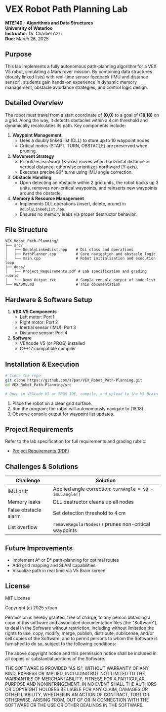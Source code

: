 # VEX Robot Path Planning Lab  
**MTE140 - Algorithms and Data Structures**  
**University of Waterloo**  
**Instructor:** Dr. Charbel Azzi  
**Due:** March 26, 2025  

## Purpose  
This lab implements a fully autonomous path-planning algorithm for a VEX V5 robot, simulating a Mars rover mission. By combining data structures (doubly linked lists) with real-time sensor feedback (IMU and distance sensor), students gain hands-on experience in dynamic memory management, obstacle avoidance strategies, and control logic design.

## Detailed Overview  
The robot must travel from a start coordinate of **(0,0)** to a goal of **(18,18)** on a grid. Along the way, it detects obstacles within a 4 cm threshold and dynamically recalculates its path. Key components include:

1. **Waypoint Management**  
   - Uses a doubly linked list (DLL) to store up to 10 waypoint nodes.  
   - Critical nodes (START, TURN, OBSTACLE) are preserved when pruning.
2. **Movement Strategy**  
   - Prioritizes eastward (X-axis) moves when horizontal distance ≥ vertical distance; otherwise prioritizes northward (Y-axis).  
   - Executes precise 90° turns using IMU angle correction.
3. **Obstacle Handling**  
   - Upon detecting an obstacle within 2 grid units, the robot backs up 3 units, removes non-critical waypoints, and reinserts new waypoints around the obstacle.
4. **Memory & Resource Management**  
   - Implements DLL operations (insert, delete, prune) in `DoublyLinkedList.hpp`.  
   - Ensures no memory leaks via proper destructor behavior.

## File Structure  
```
VEX_Robot_Path-Planning/
├── src/
│   ├── DoublyLinkedList.hpp    # DLL class and operations
│   ├── PathPlanner.cpp         # Core navigation and obstacle logic
│   └── main.cpp                # Robot initialization and execution loop
├── docs/
│   ├── Project_Requirements.pdf # Lab specification and grading rubric
│   └── Demo_Output.txt         # Sample console output of node list
└── README.md                   # This documentation
```

## Hardware & Software Setup
1. **VEX V5 Components**  
   - Left motor: Port 1  
   - Right motor: Port 2  
   - Inertial sensor (IMU): Port 3  
   - Distance sensor: Port 4  
2. **Software**  
   - VEXcode V5 (or PROS) installed  
   - C++17 compatible compiler  

## Installation & Execution
```bash
# Clone the repo
git clone https://github.com/s7pan/VEX_Robot_Path-Planning.git
cd VEX_Robot_Path-Planning/src

# Open in VEXcode V5 or PROS IDE, compile, and upload to the V5 Brain
```  
1. Place the robot on a clear grid surface.  
2. Run the program; the robot will autonomously navigate to (18,18).  
3. Observe console output for waypoint list updates.

## Project Requirements  
Refer to the lab specification for full requirements and grading rubric:  
- [Project Requirements (PDF)](docs/Project_Requirements.pdf)

## Challenges & Solutions
| Challenge            | Solution                                        |
|----------------------|-------------------------------------------------|
| IMU drift            | Applied angle correction: `turnAngle = 90 - imu.angle()` |
| Memory leaks         | DLL destructor cleans up all nodes              |
| False obstacle alarm | Set detection threshold to 4 cm                 |
| List overflow        | `removeRegularNodes()` prunes non-critical waypoints |

## Future Improvements
- Implement A* or D* path-planning for optimal routes  
- Add grid mapping and SLAM capabilities  
- Visualize path in real time via V5 Brain screen  

## License
MIT License  

Copyright (c) 2025 s7pan  

Permission is hereby granted, free of charge, to any person obtaining a copy of this software and associated documentation files (the "Software"), to deal in the Software without restriction, including without limitation the rights to use, copy, modify, merge, publish, distribute, sublicense, and/or sell copies of the Software, and to permit persons to whom the Software is furnished to do so, subject to the following conditions:

The above copyright notice and this permission notice shall be included in all copies or substantial portions of the Software.

THE SOFTWARE IS PROVIDED "AS IS", WITHOUT WARRANTY OF ANY KIND, EXPRESS OR IMPLIED, INCLUDING BUT NOT LIMITED TO THE WARRANTIES OF MERCHANTABILITY, FITNESS FOR A PARTICULAR PURPOSE AND NONINFRINGEMENT. IN NO EVENT SHALL THE AUTHORS OR COPYRIGHT HOLDERS BE LIABLE FOR ANY CLAIM, DAMAGES OR OTHER LIABILITY, WHETHER IN AN ACTION OF CONTRACT, TORT OR OTHERWISE, ARISING FROM, OUT OF OR IN CONNECTION WITH THE SOFTWARE OR THE USE OR OTHER DEALINGS IN THE SOFTWARE.

